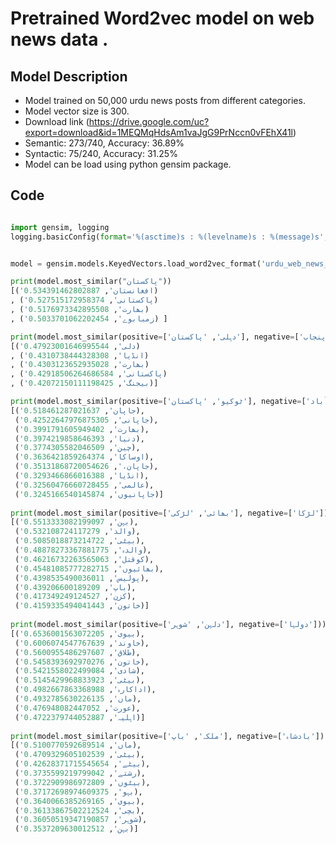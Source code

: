 # Pretrained Word2vec model on web news data .

## Model Description

- Model trained on 50,000 urdu news posts from different categories.
- Model vector size is 300.
- Download link (https://drive.google.com/uc?export=download&id=1MEQMqHdsAm1vaJgG9PrNccn0vFEhX41l)
- Semantic: 273/740, Accuracy: 36.89%
- Syntactic: 75/240, Accuracy: 31.25%
- Model can be load using python gensim package.

## Code

```python

import gensim, logging
logging.basicConfig(format='%(asctime)s : %(levelname)s : %(message)s', level=logging.INFO)


model = gensim.models.KeyedVectors.load_word2vec_format('urdu_web_news_vector300.bin', binary=True)

print(model.most_similar("پاکستان"))
[('افغانستان', 0.534391462802887)
, ('پاکستانی', 0.527515172958374)
, ('بھارت', 0.5176973342895508)
, ('زمبابوے', 0.5033701062202454) ]

print(model.most_similar(positive=['دہلی', 'پاکستان'], negative=['پنجاب'],topn=5))
[('دلی', 0.47923001646995544)
, ('انڈیا', 0.4310738444328308)
, ('بھارت', 0.4303123652935028)
, ('پاکستانی', 0.42918506264686584)
, ('بیجنگ', 0.42072150111198425)]

print(model.most_similar(positive=['ٹوکیو', 'پاکستان'], negative=['اسلام_آباد']))
[('جاپان', 0.518461287021637),
 ('جاپانی', 0.42522647976875305),
 ('بھارت', 0.3991791605949402),
 ('دنیا', 0.3974219858646393),
 ('چین', 0.3774305582046509),
 ('اوساکا', 0.3636421859264374),
 ('جاپان،', 0.35131868720054626),
 ('انڈیا', 0.3293466866016388),
 ('عالمی', 0.32560476660728455),
 ('جاپانیوں', 0.3245166540145874)]
 
print(model.most_similar(positive=['بھائی', 'لڑکی'], negative=['لڑکا']))
[('بہن', 0.5513333082199097),
 ('والد', 0.532108724117279),
 ('بیٹی', 0.5085018873214722),
 ('والدہ', 0.48878273367881775),
 ('کوقتل', 0.46216732263565063),
 ('بھائیوں', 0.45481085777282715),
 ('پولیس', 0.4398535490036011),
 ('باپ', 0.439206600189209),
 ('کزن', 0.417349249124527),
 ('خاتون', 0.4159335494041443)]
 
print(model.most_similar(positive=['دلہن', 'شوہر'], negative=['دولہا']))
[('بیوی', 0.6536001563072205),
 ('خاوند', 0.6006074547767639),
 ('طلاق', 0.5600955486297607),
 ('خاتون', 0.5458393692970276),
 ('شادی', 0.5421558022499084),
 ('بیٹی', 0.5145429968833923),
 ('اداکارہ', 0.4982667863368988),
 ('ماں', 0.4932785630226135),
 ('عورت', 0.476948082447052),
 ('اہلیہ', 0.4722379744052887)]
 
print(model.most_similar(positive=['ملکہ', 'باپ'], negative=['بادشاہ']))
[('ماں', 0.5100770592689514),
 ('بیٹی', 0.4709329605102539),
 ('بیٹے', 0.42628371715545654),
 ('رشتے', 0.3735599219799042),
 ('بیٹوں', 0.3722909986972809),
 ('بہو', 0.37172698974609375),
 ('بیوی', 0.3640066385269165),
 ('بچی', 0.36133867502212524),
 ('شوہر', 0.36050519347190857),
 ('بہن', 0.3537209630012512)]
 

```